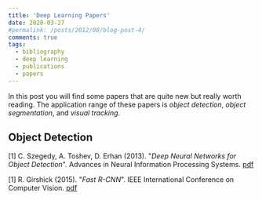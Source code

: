 ```yaml
---
title: 'Deep Learning Papers'
date: 2020-03-27
#permalink: /posts/2012/08/blog-post-4/
comments: true
tags:
  - bibliography
  - deep learning
  - publications
  - papers
---
```


In this post you will find some papers that are quite new but really worth reading. The application range of these papers is *object detection*, *object segmentation*, and *visual tracking*.

## Object Detection

[1] C. Szegedy, A. Toshev, D. Erhan (2013). "*Deep Neural Networks for Object Detection*". Advances in Neural Information Processing Systems. [pdf](http://papers.nips.cc/paper/5207-deep-neural-networks-for-object-detection.pdf) 

[1] R. Girshick (2015). "*Fast R-CNN*". IEEE International Conference on Computer Vision. [pdf](https://www.semanticscholar.org/paper/Fast-R-CNN-Girshick/7ffdbc358b63378f07311e883dddacc9faeeaf4b)